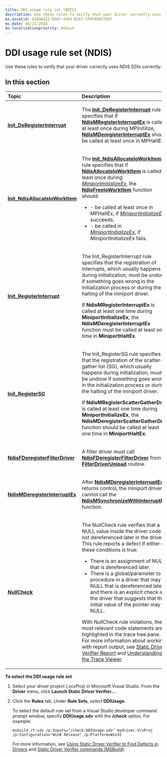 ```yaml
---
title: DDI usage rule set (NDIS)
description: Use these rules to verify that your driver correctly uses NDIS DDIs correctly.
ms.assetid: A109A452-D3A7-4204-B267-1F0F98652597
ms.date: 05/21/2018
ms.localizationpriority: medium
---
```


# DDI usage rule set (NDIS)


Use these rules to verify that your driver correctly uses NDIS DDIs correctly.

## In this section


<table>
<colgroup>
<col width="50%" />
<col width="50%" />
</colgroup>
<thead>
<tr class="header">
<th align="left">Topic</th>
<th align="left">Description</th>
</tr>
</thead>
<tbody>
<tr class="odd">
<td align="left"><p><a href="ndis-init-deregisterinterrupt.md" data-raw-source="[&lt;strong&gt;Init_DeRegisterInterrupt&lt;/strong&gt;](ndis-init-deregisterinterrupt.md)"><strong>Init_DeRegisterInterrupt</strong></a></p></td>
<td align="left"><p>The <a href="ndis-init-deregisterinterrupt.md" data-raw-source="[&lt;strong&gt;Init_DeRegisterInterrupt&lt;/strong&gt;](ndis-init-deregisterinterrupt.md)"><strong>Init_DeRegisterInterrupt</strong></a> rule specifies that if <a href="https://docs.microsoft.com/windows-hardware/drivers/ddi/content/ndis/nf-ndis-ndismregisterinterruptex" data-raw-source="[&lt;strong&gt;NdisMRegisterInterruptEx&lt;/strong&gt;](https://docs.microsoft.com/windows-hardware/drivers/ddi/content/ndis/nf-ndis-ndismregisterinterruptex)"><strong>NdisMRegisterInterruptEx</strong></a> is called at least once during MPInitilize, <a href="https://docs.microsoft.com/windows-hardware/drivers/ddi/content/ndis/nf-ndis-ndismderegisterinterruptex" data-raw-source="[&lt;strong&gt;NdisMDeregisterInterruptEx&lt;/strong&gt;](https://docs.microsoft.com/windows-hardware/drivers/ddi/content/ndis/nf-ndis-ndismderegisterinterruptex)"><strong>NdisMDeregisterInterruptEx</strong></a> should be called at least once in MPHaltEx.</p></td>
</tr>
<tr class="even">
<td align="left"><p><a href="ndis-init-ndisallocateioworkitem.md" data-raw-source="[&lt;strong&gt;Init_NdisAllocateIoWorkItem&lt;/strong&gt;](ndis-init-ndisallocateioworkitem.md)"><strong>Init_NdisAllocateIoWorkItem</strong></a></p></td>
<td align="left"><p>The <a href="ndis-init-ndisallocateioworkitem.md" data-raw-source="[&lt;strong&gt;Init_NdisAllocateIoWorkItem&lt;/strong&gt;](ndis-init-ndisallocateioworkitem.md)"><strong>Init_NdisAllocateIoWorkItem</strong></a> rule specifies that if <a href="https://docs.microsoft.com/windows-hardware/drivers/ddi/content/ndis/nf-ndis-ndisallocateioworkitem" data-raw-source="[&lt;strong&gt;NdisAllocateIoWorkItem&lt;/strong&gt;](https://docs.microsoft.com/windows-hardware/drivers/ddi/content/ndis/nf-ndis-ndisallocateioworkitem)"><strong>NdisAllocateIoWorkItem</strong></a> is called at least once during <a href="https://docs.microsoft.com/windows-hardware/drivers/ddi/content/ndis/nc-ndis-miniport_initialize" data-raw-source="[&lt;em&gt;MiniportInitializeEx&lt;/em&gt;](https://docs.microsoft.com/windows-hardware/drivers/ddi/content/ndis/nc-ndis-miniport_initialize)"><em>MiniportInitializeEx</em></a>, the <a href="https://docs.microsoft.com/windows-hardware/drivers/ddi/content/ndis/nf-ndis-ndisfreeioworkitem" data-raw-source="[&lt;strong&gt;NdisFreeIoWorkItem&lt;/strong&gt;](https://docs.microsoft.com/windows-hardware/drivers/ddi/content/ndis/nf-ndis-ndisfreeioworkitem)"><strong>NdisFreeIoWorkItem</strong></a> function should:</p>
<ul>
<li>- be called at least once in MPHaltEx, if <a href="https://docs.microsoft.com/windows-hardware/drivers/ddi/content/ndis/nc-ndis-miniport_initialize" data-raw-source="[&lt;em&gt;MiniportInitializeEx&lt;/em&gt;](https://docs.microsoft.com/windows-hardware/drivers/ddi/content/ndis/nc-ndis-miniport_initialize)"><em>MiniportInitializeEx</em></a> succeeds.</li>
<li>- be called in <a href="https://docs.microsoft.com/windows-hardware/drivers/ddi/content/ndis/nc-ndis-miniport_initialize" data-raw-source="[&lt;em&gt;MiniportInitializeEx&lt;/em&gt;](https://docs.microsoft.com/windows-hardware/drivers/ddi/content/ndis/nc-ndis-miniport_initialize)"><em>MiniportInitializeEx</em></a>, if <em>MiniportInitializeEx</em> fails.</li>
</ul></td>
</tr>
<tr class="odd">
<td align="left"><p><a href="ndis-init-registerinterrupt.md" data-raw-source="[&lt;strong&gt;Init_RegisterInterrupt&lt;/strong&gt;](ndis-init-registerinterrupt.md)"><strong>Init_RegisterInterrupt</strong></a></p></td>
<td align="left"><p>The Init_RegisterInterrupt rule specifies that the registration of interrupts, which usually happens during initialization, must be undone if something goes wrong in the initialization process or during the halting of the miniport driver.</p>
<p>If <strong>NdisMRegisterInterruptEx</strong> is called at least one time during <strong>MiniportInitializeEx</strong>, the <strong>NdisMDeregisterInterruptEx</strong> function must be called at least one time in <strong>MiniportHaltEx</strong>.</p></td>
</tr>
<tr class="even">
<td align="left"><p><a href="ndis-init-registersg.md" data-raw-source="[&lt;strong&gt;Init_RegisterSG&lt;/strong&gt;](ndis-init-registersg.md)"><strong>Init_RegisterSG</strong></a></p></td>
<td align="left"><p>The Init_RegisterSG rule specifies that the registration of the scatter-gather list (SG), which usually happens during initialization, must be undone if something goes wrong in the initialization process or during the halting of the miniport driver.</p>
<p>If <strong>NdisMRegisterScatterGatherDma</strong> is called at least one time during <strong>MiniportInitializeEx</strong>, the <strong>NdisMDeregisterScatterGatherDma</strong> function should be called at least one time in <strong>MiniportHaltEx</strong>.</p></td>
</tr>
<tr class="odd">
<td align="left"><p><a href="ndis-ndisfderegisterfilterdriver.md" data-raw-source="[&lt;strong&gt;NdisFDeregisterFilterDriver&lt;/strong&gt;](ndis-ndisfderegisterfilterdriver.md)"><strong>NdisFDeregisterFilterDriver</strong></a></p></td>
<td align="left"><p>A filter driver must call <a href="https://docs.microsoft.com/windows-hardware/drivers/ddi/content/ndis/nf-ndis-ndisfderegisterfilterdriver" data-raw-source="[&lt;strong&gt;NdisFDeregisterFilterDriver&lt;/strong&gt;](https://docs.microsoft.com/windows-hardware/drivers/ddi/content/ndis/nf-ndis-ndisfderegisterfilterdriver)"><strong>NdisFDeregisterFilterDriver</strong></a> from its <a href="https://docs.microsoft.com/windows-hardware/drivers/network/unloading-a-filter-driver" data-raw-source="[&lt;strong&gt;FilterDriverUnload&lt;/strong&gt;](https://docs.microsoft.com/windows-hardware/drivers/network/unloading-a-filter-driver)"><strong>FilterDriverUnload</strong></a> routine.</p></td>
</tr>
<tr class="even">
<td align="left"><p><a href="ndis-ndismderegisterinterruptex.md" data-raw-source="[&lt;strong&gt;NdisMDeregisterInterruptEx&lt;/strong&gt;](ndis-ndismderegisterinterruptex.md)"><strong>NdisMDeregisterInterruptEx</strong></a></p></td>
<td align="left"><p>After <a href="https://docs.microsoft.com/windows-hardware/drivers/ddi/content/ndis/nf-ndis-ndismderegisterinterruptex" data-raw-source="[&lt;strong&gt;NdisMDeregisterInterruptEx&lt;/strong&gt;](https://docs.microsoft.com/windows-hardware/drivers/ddi/content/ndis/nf-ndis-ndismderegisterinterruptex)"><strong>NdisMDeregisterInterruptEx</strong></a> returns control, the miniport driver cannot call the <a href="https://docs.microsoft.com/windows-hardware/drivers/ddi/content/ndis/nf-ndis-ndismsynchronizewithinterruptex" data-raw-source="[&lt;strong&gt;NdisMSynchronizeWithInterruptEx&lt;/strong&gt;](https://docs.microsoft.com/windows-hardware/drivers/ddi/content/ndis/nf-ndis-ndismsynchronizewithinterruptex)"><strong>NdisMSynchronizeWithInterruptEx</strong></a> function.</p></td>
</tr>
<tr class="odd">
<td align="left"><p><a href="nullcheckn.md" data-raw-source="[&lt;strong&gt;NullCheck&lt;/strong&gt;](nullcheckn.md)"><strong>NullCheck</strong></a></p></td>
<td align="left"><p>The NullCheck rule verifies that a NULL value inside the driver code is not dereferenced later in the driver. This rule reports a defect if either of these conditions is true:</p>
<ul>
<li>There is an assignment of NULL that is dereferenced later.</li>
<li>There is a global/parameter to a procedure in a driver that may be NULL that is dereferenced later, and there is an explicit check in the driver that suggests that the initial value of the pointer may be NULL.</li>
</ul>
<p>With NullCheck rule violations, the most relevant code statements are highlighted in the trace tree pane. For more information about working with report output, see <a href="https://docs.microsoft.com/windows-hardware/drivers/devtest/static-driver-verifier-report" data-raw-source="[Static Driver Verifier Report](https://docs.microsoft.com/windows-hardware/drivers/devtest/static-driver-verifier-report)">Static Driver Verifier Report</a> and <a href="https://docs.microsoft.com/windows-hardware/drivers/devtest/understanding-the-defect-viewer" data-raw-source="[Understanding the Trace Viewer](https://docs.microsoft.com/windows-hardware/drivers/devtest/understanding-the-defect-viewer)">Understanding the Trace Viewer</a>.</p>
<p></p></td>
</tr>
</tbody>
</table>

 

**To select the DDI usage rule set**

1.  Select your driver project (.vcxProj) in Microsoft Visual Studio. From the **Driver** menu, click **Launch Static Driver Verifier…**.

2.  Click the **Rules** tab. Under **Rule Sets**, select **DDIUsage**.

    To select the default rule set from a Visual Studio developer command prompt window, specify **DDIUsage.sdv** with the **/check** option. For example:

    ```
    msbuild /t:sdv /p:Inputs="/check:DDIUsage.sdv" mydriver.VcxProj /p:Configuration="Win8 Release" /p:Platform=Win32
    ```

    For more information, see [Using Static Driver Verifier to Find Defects in Drivers](https://docs.microsoft.com/windows-hardware/drivers/devtest/using-static-driver-verifier-to-find-defects-in-drivers) and [Static Driver Verifier commands (MSBuild)](https://docs.microsoft.com/windows-hardware/drivers/devtest/-static-driver-verifier-commands--msbuild-).

 

 





